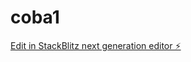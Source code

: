 # coba1

[Edit in StackBlitz next generation editor ⚡️](https://stackblitz.com/~/github.com/msyusw/coba1)